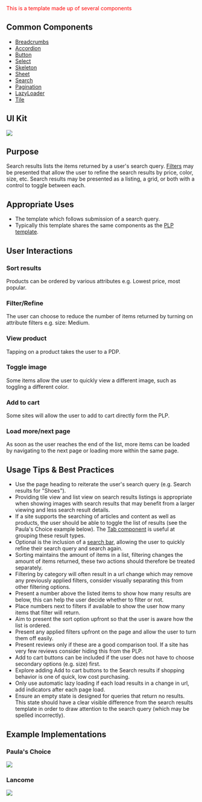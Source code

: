 <div style="color:red; margin-bottom:20px;">
    This is a template made up of several components
</div>

## Common Components

- [Breadcrumbs](#!/Breadcrumbs)
- [Accordion](#!/Accordion)
- [Button](#!/Button)
- [Select](#!/Select)
- [Skeleton](#!/Skeleton)
- [Sheet](#!/Sheet)
- [Search](#!/Search)
- [Pagination](#!/Pagination)
- [LazyLoader](#!/LazyLoader)
- [Tile](#!/Tile)

## UI Kit

![](../../assets/images/templates/search-results/searchresults-uikit.png)

## Purpose

Search results lists the items returned by a user's search query. [Filters](#!/Filtering) may be presented that allow the user to refine the search results by price, color, size, etc.
Search results may be presented as a listing, a grid, or both with a control to toggle between each.

## Appropriate Uses

- The template which follows submission of a search query.
- Typically this template shares the same components as the [PLP template](#!/Plp).

## User Interactions

### Sort results
Products can be ordered by various attributes e.g. Lowest price, most popular.

### Filter/Refine
The user can choose to reduce the number of items returned by turning on attribute filters e.g. size: Medium.

### View product
Tapping on a product takes the user to a PDP.

### Toggle image
Some items allow the user to quickly view a different image, such as toggling a different color.

### Add to cart
Some sites will allow the user to add to cart directly form the PLP.

### Load more/next page
As soon as the user reaches the end of the list, more items can be loaded by navigating to the next page or loading more within the same page.

## Usage Tips & Best Practices

- Use the page heading to reiterate the user's search query (e.g. Search results for "Shoes").
- Providing tile view and list view on search results listings is appropriate when showing images with search results that may benefit from a larger viewing and less search result details.
- If a site supports the searching of articles and content as well as products, the user should be able to toggle the list of results (see the Paula's Choice example below). The [Tab component](#!/Tabs) is useful at grouping these result types.
- Optional is the inclusion of a [search bar](#!/Search), allowing the user to quickly refine their search query and search again.
- Sorting maintains the amount of items in a list, filtering changes the amount of items returned, these two actions should therefore be treated separately.
- Filtering by category will often result in a url change which may remove any previously applied filters, consider visually separating this from other filtering options.
- Present a number above the listed items to show how many results are below, this can help the user decide whether to filter or not.
- Place numbers next to filters if available to show the user how many items that filter will return.
- Aim to present the sort option upfront so that the user is aware how the list is ordered.
- Present any applied filters upfront on the page and allow the user to turn them off easily.
- Present reviews only if these are a good comparison tool. If a site has very few reviews consider hiding this from the PLP.
- Add to cart buttons can be included if the user does not have to choose secondary options (e.g. size) first.
- Explore adding Add to cart buttons to the Search results if shopping behavior is one of quick, low cost purchasing.
- Only use automatic lazy loading if each load results in a change in url, add indicators after each page load.
- Ensure an empty state is designed for queries that return no results. This state should have a clear visible difference from the search results template in order to draw attention to the search query (which may be spelled incorrectly).

## Example Implementations

### Paula's Choice

![](../../assets/images/templates/search-results/searchresults-paulas.png)

### Lancome

![](../../assets/images/templates/search-results/searchresults-lancome.png)
